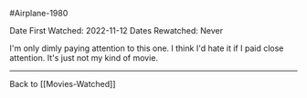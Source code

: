 #Airplane-1980

Date First Watched:  2022-11-12
Dates Rewatched:  Never

I'm only dimly paying attention to this one.  I think I'd hate it if I paid close attention.  It's just not my kind of movie.

---
Back to [[Movies-Watched]]
